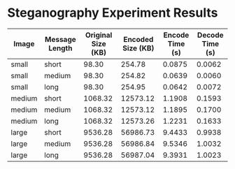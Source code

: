 # Steganography Experiment Results

| Image | Message Length | Original Size (KB) | Encoded Size (KB) | Encode Time (s) | Decode Time (s) |
|-------|----------------|--------------------|-------------------|-----------------|-----------------|
| small | short | 98.30 | 254.78 | 0.0875 | 0.0062 |
| small | medium | 98.30 | 254.82 | 0.0639 | 0.0060 |
| small | long | 98.30 | 254.95 | 0.0642 | 0.0072 |
| medium | short | 1068.32 | 12573.12 | 1.1908 | 0.1593 |
| medium | medium | 1068.32 | 12573.12 | 1.1895 | 0.1700 |
| medium | long | 1068.32 | 12573.26 | 1.2231 | 0.1633 |
| large | short | 9536.28 | 56986.73 | 9.4433 | 0.9938 |
| large | medium | 9536.28 | 56986.84 | 9.5346 | 1.0032 |
| large | long | 9536.28 | 56987.04 | 9.3931 | 1.0023 |
